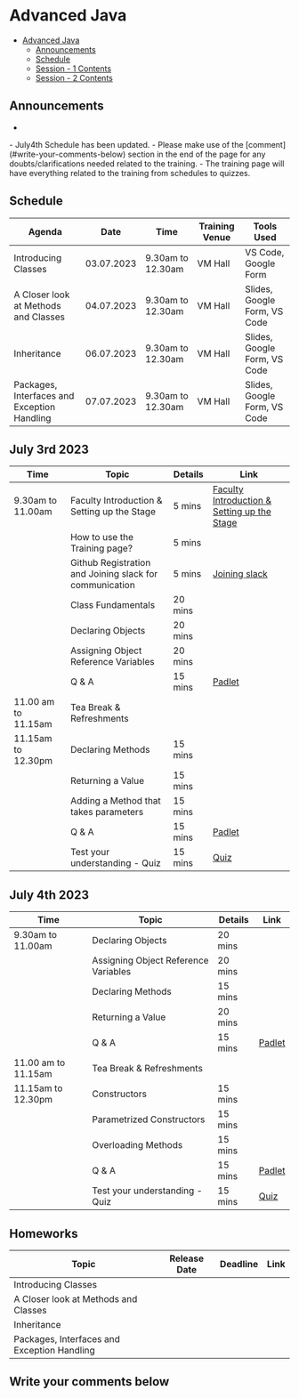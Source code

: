 # Advanced Java

- [Advanced Java](#advanced-java)
  - [Announcements](#announcements)
  - [Schedule](#schedule)
  - [Session - 1 Contents](#july-3rd-2023)
  - [Session - 2 Contents](#july-4th-2023)

## Announcements

<script>
  var countDownDate = new Date("Jul 3, 2023 09:30:00").getTime();
  var myfunc = setInterval(function() {
    var now = new Date().getTime();
    var timeleft = countDownDate - now;
        
    // Calculating the days, hours, minutes and seconds left
    var days = Math.floor(timeleft / (1000 * 60 * 60 * 24));
    var hours = Math.floor((timeleft % (1000 * 60 * 60 * 24)) / (1000 * 60 * 60));
    var minutes = Math.floor((timeleft % (1000 * 60 * 60)) / (1000 * 60));
    var seconds = Math.floor((timeleft % (1000 * 60)) / 1000);

    var lastDate = new Date("Jul 7, 2023 12:45:00");

    if(now<countDownDate){
      document.getElementById("time").innerHTML = 'The Training starts in ' + days + ' days ' + hours + ' hours ' + minutes + ' minutes ' + seconds + ' seconds <br /> <br />';
    } else if(now>=countDownDate && now<=lastDate){
      document.getElementById("time").innerHTML = 'The Training is LIVE! <br /> <br />';
    } else if(now>lastDate){
      document.getElementById("time").innerHTML = 'The Training is COMPLETED! <br /> <br />';
    }

  },1000);
</script>

<div>
  <ul>
    <li id='time'></li>
  </ul>
</div>
- July4th Schedule has been updated.
- Please make use of the [comment](#write-your-comments-below) section in the end of the page for any doubts/clarifications needed related to the training.
- The training page will have everything related to the training from schedules to quizzes.

## Schedule

| Agenda                                      | Date       | Time              | Training Venue | Tools Used                   |
| ------------------------------------------- | ---------- | ----------------- | -------------- | ---------------------------- |
| Introducing Classes                         | 03.07.2023 | 9.30am to 12.30am | VM Hall        | VS Code, Google Form         |
| A Closer look at Methods and Classes        | 04.07.2023 | 9.30am to 12.30am | VM Hall        | Slides, Google Form, VS Code |
| Inheritance                                 | 06.07.2023 | 9.30am to 12.30am | VM Hall        | Slides, Google Form, VS Code |
| Packages, Interfaces and Exception Handling | 07.07.2023 | 9.30am to 12.30am | VM Hall        | Slides, Google Form, VS Code |

## July 3rd 2023

| Time                | Topic                                                   | Details | Link                                                                                                         |
| ------------------- | ------------------------------------------------------- | ------- | ------------------------------------------------------------------------------------------------------------ |
| 9.30am to 11.00am   | Faculty Introduction & Setting up the Stage             | 5 mins  | [Faculty Introduction & Setting up the Stage](faculty.md)                                                    |
|                     | How to use the Training page?                           | 5 mins  |                                                                                                              |
|                     | Github Registration and Joining slack for communication | 5 mins  | [Joining slack](https://join.slack.com/t/rvscas-workspace/shared_invite/zt-1mss74s1x-4hZOxPeIpd1Tp2mQXxipOg) |
|                     | Class Fundamentals                                      | 20 mins |                                                                                                              |
|                     | Declaring Objects                                       | 20 mins |                                                                                                              |
|                     | Assigning Object Reference Variables                    | 20 mins |                                                                                                              |
|                     | Q & A                                                   | 15 mins | [Padlet](https://padlet.com/sathishdatascientist/javaPadlet)                                                 |
| 11.00 am to 11.15am | Tea Break & Refreshments                                |         |                                                                                                              |
| 11.15am to 12.30pm  | Declaring Methods                                       | 15 mins |                                                                                                              |
|                     | Returning a Value                                       | 15 mins |                                                                                                              |
|                     | Adding a Method that takes parameters                   | 15 mins |                                                                                                              |
|                     | Q & A                                                   | 15 mins | [Padlet](https://padlet.com/sathishdatascientist/javaPadlet)                                                 |
|                     | Test your understanding - Quiz                          | 15 mins | [Quiz](https://forms.gle/zKYJWGqJTphbKR7W7)                                                                  |

## July 4th 2023

| Time                | Topic                                | Details | Link                                                         |
| ------------------- | ------------------------------------ | ------- | ------------------------------------------------------------ |
| 9.30am to 11.00am   | Declaring Objects                    | 20 mins |                                                              |
|                     | Assigning Object Reference Variables | 20 mins |                                                              |
|                     | Declaring Methods                    | 15 mins |                                                              |
|                     | Returning a Value                    | 20 mins |                                                              |
|                     | Q & A                                | 15 mins | [Padlet](https://padlet.com/sathishdatascientist/javaPadlet) |
| 11.00 am to 11.15am | Tea Break & Refreshments             |         |                                                              |
| 11.15am to 12.30pm  | Constructors                         | 15 mins |                                                              |
|                     | Parametrized Constructors            | 15 mins |                                                              |
|                     | Overloading Methods                  | 15 mins |                                                              |
|                     | Q & A                                | 15 mins | [Padlet](https://padlet.com/sathishdatascientist/javaPadlet) |
|                     | Test your understanding - Quiz       | 15 mins | [Quiz](https://forms.gle/zKYJWGqJTphbKR7W7)                  |

## Homeworks

| Topic                                       | Release Date | Deadline | Link |
| ------------------------------------------- | ------------ | -------- | ---- |
| Introducing Classes                         |              |          |      |
| A Closer look at Methods and Classes        |              |          |      |
| Inheritance                                 |              |          |      |
| Packages, Interfaces and Exception Handling |              |          |      |

## Write your comments below

<script 
        async
        src="https://utteranc.es/client.js"
        repo="casrvs/casrvs.github.io"
        issue-term="title"
        theme="github-light"
        crossorigin="anonymous"
></script>
